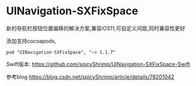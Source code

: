 # UINavigation-SXFixSpace
新的导航栏按钮位置偏移的解决方案,兼容iOS11,可自定义间距,同时兼容性更好

添加支持cocoapods,

```
pod "UINavigation-SXFixSpace", "~> 1.1.7"
```

Swift版本:
https://github.com/spicyShrimp/UINavigation-SXFixSpace-Swift

参考blog
https://blog.csdn.net/spicyShrimp/article/details/78201042

